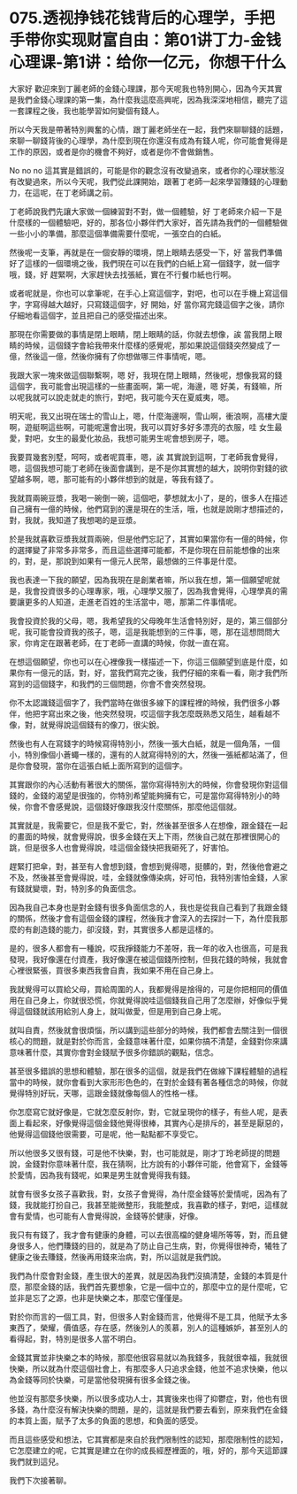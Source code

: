 # 075.透视挣钱花钱背后的心理学，手把手带你实现财富自由：第01讲丁力-金钱心理课-第1讲：给你一亿元，你想干什么

大家好 歡迎來到丁麗老師的金錢心理課，那今天呢我也特別開心，因為今天其實是我們金錢心理課的第一集，為什麼我這麼高興呢，因為我深深地相信，聽完了這一套課程之後，我也能學習如何變個有錢人。

所以今天我是帶著特別興奮的心情，跟丁麗老師坐在一起，我們來聊聊錢的話題，來聊一聊錢背後的心理學，為什麼到現在你還沒有成為有錢人呢，你可能會覺得是工作的原因，或者是你的機會不夠好，或者是你不會做銷售。

No no no 這其實是錯誤的，可能是你的觀念沒有改變過來，或者你的心理狀態沒有改變過來，所以今天呢，我們從此課開始，跟著丁老師一起來學習賺錢的心理動力，在這呢，在丁老師講之前。

丁老師說我們先讓大家做一個練習對不對，做一個體驗，好 丁老師來介紹一下是什麼樣的一個體驗吧，好的，那各位小夥伴們大家好，首先請為我們的一個體驗做一些小小的準備，那麼這個準備需要什麼呢，一張空白的白紙。

然後呢一支筆，再就是在一個安靜的環境，閉上眼睛去感受一下，好 當我們準備好了這樣的一個環境之後，我們現在可以在我們的白紙上寫一個錢字，就一個字哦，錢，好 趕緊啊，大家趕快去找張紙，實在不行餐巾紙也行啊。

或者呢就是，你也可以拿筆呢，在手心上寫這個字，對吧，也可以在手機上寫這個字，字寫得越大越好，只寫錢這個字，好 開始，好 當你寫完錢這個字之後，請你仔細地看這個字，並且把自己的感受描述出來。

那現在你需要做的事情是閉上眼睛，閉上眼睛的話，你就去想像，誒 當我閉上眼睛的時候，這個錢字會給我帶來什麼樣的感覺呢，那如果說這個錢突然變成了一億，然後這一億，然後你擁有了你想做哪三件事情呢，嗯。

我跟大家一塊來做這個聯繫啊，嗯 好，我現在閉上眼睛，然後呢，想像我寫的錢這個字，我可能會出現這樣的一些畫面啊，第一呢，海邊，嗯 好美，有錢嘛，所以呢我就可以說走就走的旅行，對吧，我可能今天在夏威夷，嗯。

明天呢，我又出現在瑞士的雪山上，嗯，什麼海邊啊，雪山啊，衝浪啊，高樓大廈啊，遊艇啊這些啊，可能呢還會出現，我可以買好多好多漂亮的衣服，哇 女生最愛，對吧，女生的最愛化妝品，我想可能男生呢會想到房子，嗯。

我要買幾套別墅，呵呵，或者呢買車，嗯，誒 其實說到這啊，丁老師我會覺得，嗯，這個我想可能丁老師在後面會講到，是不是你其實想的越大，說明你對錢的欲望越多啊，嗯，那可能有的小夥伴想到的就是，等我有錢了。

我就買兩碗豆漿，我喝一碗倒一碗，這個吧，夢想就太小了，是的，很多人在描述自己擁有一億的時候，他們寫到的還是現在的生活，哦，也就是說剛才想描述的，對，我就，我知道了我想喝的是豆漿。

於是我就喜歡豆漿我就買兩碗，但是他們忘記了，其實如果當你有一億的時候，你的選擇變了非常多非常多，而且這些選擇可能都，不是你現在目前能想像的出來的，對，是，那說到如果有一億元人民幣，最想做的三件事是什麼。

我也表達一下我的願望，因為我現在是創業者嘛，所以我在想，第一個願望呢就是，我會投資很多的心理專家，哦，心理學又服了，因為我會覺得，心理學真的需要讓更多的人知道，走進老百姓的生活當中，嗯，那第二件事情呢。

我會投資於我的父母，嗯，我希望我的父母晚年生活會特別好，是的，第三個部分呢，我可能會投資我的孩子，嗯，這是我能想到的三件事，嗯，那在這想問問大家，你肯定在跟著老師，在丁老師一直講的時候，你就一直在寫。

在想這個願望，你也可以在心裡像我一樣描述一下，你這三個願望到底是什麼，如果你有一億元的話，對，好，當我們寫完之後，我們仔細的來看一看，剛才我們所寫到的這個錢字，和我們的三個問題，你會不會突然發現。

你不太認識錢這個字了，我們當時在做很多線下的課程裡的時候，我們很多小夥伴，他把字寫出來之後，他突然發現，哎這個字我怎麼既熟悉又陌生，越看越不像，對，就覺得說這個錢有的像刀，很尖銳。

然後也有人在寫錢字的時候寫得特別小，然後一張大白紙，就是一個角落，一個小，特別像個小蒼蠅一樣的，還有的人就寫得特別的大，然後一張紙都站滿了，但是你會發現，當你在這張白紙上面所寫到的這個字。

其實跟你的內心活動有著很大的關係，當你寫得特別大的時候，你會發現你對這個錢的，金錢的渴望是很強的，你特別希望能夠擁有它，可是當你寫得特別小的時候，你會不會感覺說，這個錢好像跟我沒什麼關係，那麼他這個就。

其實就是，我需要它，但是我不愛它，對，然後甚至很多人在想像，跟金錢在一起的畫面的時候，就會覺得說，很多金錢在天上下雨，然後自己就在那裡很開心的跳，但是很多人也會覺得說，哇這個金錢快把我砸死了，好害怕。

趕緊打把傘，對，甚至有人會想到錢，會想到覺得嗯，挺髒的，對，然後他會避之不及，然後甚至會覺得說，哇，金錢就像傳染病，好可怕，我特別害怕金錢，人家有錢就變壞，對，特別多的負面信念。

因為我自己本身也是對金錢有很多負面信念的人，我也是從我自己看到了我跟金錢的關係，然後才會有這個金錢的課程，然後我才會深入的去探討一下，為什麼我那麼的有創造錢的能力，卻沒錢，對，其實很多人都是這樣的。

是的，很多人都會有一種說，哎我掙錢能力不差呀，我一年的收入也很高，可是我發現，我好像還在付資產，我好像還在被這個錢所控制，但我花錢的時候，我就會心裡很緊張，買很多東西我會自責，我如果不用在自己身上。

我就覺得可以買給父母，買給周圍的人，我都覺得是捨得的，可是你把相同的價值用在自己身上，你就很恐慌，你就覺得說哇這個錢我自己用了怎麼辦，好像似乎覺得這個錢就該用給別人身上，就叫做愛，但是用到自己身上呢。

就叫自責，然後就會很煩惱，所以講到這些部分的時候，我們都會去關注到一個很核心的問題，就是對於你而言，金錢意味著什麼，如果你搞不清楚，金錢對你來講意味著什麼，其實你會對金錢賦予很多你錯誤的觀點，信念。

甚至很多錯誤的思想和體驗，那在很多的這個，就是我們在做線下課程體驗的過程當中的時候，就你會看到大家形形色色的，在對於金錢有著各種信念的時候，你就覺得特別好玩，天哪，這跟金錢就像每個人的性格一樣。

你怎麼寫它就好像是，它就怎麼反射你，對，它就呈現你的樣子，有些人呢，是表面上看起來，好像覺得這個金錢他覺得很棒，其實內心是排斥的，甚至是厭惡的，他覺得這個錢他很需要，可是呢，他一點點都不享受它。

所以他很多又很有錢，可是他不快樂，對，也可能就是，剛才丁玲老師提的問題說，金錢對你意味著什麼，我在猜啊，比方說有的小夥伴可能，他會寫下，金錢等於愛情，因為我有錢呢，如果是男生就會覺得我有錢。

就會有很多女孩子喜歡我，對，女孩子會覺得，為什麼金錢等於愛情呢，因為有了錢，我就能打扮自己，我甚至能微整形，我能整成，我喜歡的樣子，對吧，這樣就會有愛情，也可能有人會覺得說，金錢等於健康，好像。

我只有有錢了，我才會有健康的身體，可以去很高檔的健身場所等等，對，而且健身很多人，他們賺錢的目的，就是為了防止自己生病，對，你覺得很神奇，犧牲了健康之後去賺錢，然後再用錢來治病，對，所以這就是我們說。

我們為什麼會對金錢，產生很大的差異，就是因為我們沒搞清楚，金錢的本質是什麼，那麼金錢的話，我們首先要想象，它是一個中立的，那麼中立的是什麼呢，它並非是忘了之源，也非是快樂之本，那麼它僅僅是。

對於你而言的一個工具，對，但很多人對金錢而言，他覺得不是工具，他賦予太多東西了，榮耀，價值感，存在感，然後別人的羨慕，別人的這種嫉妒，甚至別人的看得起，對，特別是很多人當不明白。

金錢其實並非快樂之本的時候，那麼他很容易就以為我錢多，我就很幸福，我就很快樂，所以就為什麼這個社會上，有那麼多人只追求金錢，他並不追求快樂，他以為金錢等同於快樂，可是當他發現擁有很多金錢之後。

他並沒有那麼多快樂，所以很多成功人士，其實後來也得了抑鬱症，對，他也有很多錢，為什麼沒有解決快樂的問題，是的，這就是我們要去看到，原來我們在金錢的本質上面，賦予了太多的負面的思想，和負面的感受。

而且這些感受和想法，它其實都是來自於我們限制性的認知，那麼限制性的認知，它怎麼建立的呢，它其實是建立在你的成長經歷裡面的，哦，好的，那今天這節課我們就到這兒。

我們下次接著聊。